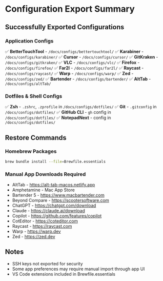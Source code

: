 # Configuration Export Summary

## Successfully Exported Configurations

### Application Configs
✅ **BetterTouchTool** - `/docs/configs/bettertouchtool/`
✅ **Karabiner** - `/docs/configs/karabiner/`
✅ **Cursor** - `/docs/configs/cursor/`
✅ **GitKraken** - `/docs/configs/gitkraken/`
✅ **VLC** - `/docs/configs/vlc/`
✅ **Firefox** - `/docs/configs/firefox/`
✅ **Far2l** - `/docs/configs/far2l/`
✅ **Raycast** - `/docs/configs/raycast/`
✅ **Warp** - `/docs/configs/warp/`
✅ **Zed** - `/docs/configs/zed/`
✅ **Bartender** - `/docs/configs/bartender/`
✅ **AltTab** - `/docs/configs/altTab/`

### Dotfiles & Shell Configs
✅ **Zsh** - `.zshrc`, `.zprofile` in `/docs/configs/dotfiles/`
✅ **Git** - `.gitconfig` in `/docs/configs/dotfiles/`
✅ **GitHub CLI** - `gh` config in `/docs/configs/dotfiles/`
✅ **NotepadNext** - config in `/docs/configs/dotfiles/`

## Restore Commands

### Homebrew Packages
```bash
brew bundle install --file=Brewfile.essentials
```

### Manual App Downloads Required
- AltTab - https://alt-tab-macos.netlify.app
- Amphetamine - Mac App Store
- Bartender 5 - https://www.macbartender.com
- Beyond Compare - https://scootersoftware.com
- ChatGPT - https://chatgpt.com/download
- Claude - https://claude.ai/download
- Copilot - https://github.com/features/copilot
- CotEditor - https://coteditor.com
- Raycast - https://raycast.com
- Warp - https://warp.dev
- Zed - https://zed.dev

## Notes
- SSH keys not exported for security
- Some app preferences may require manual import through app UI
- VS Code extensions included in Brewfile.essentials